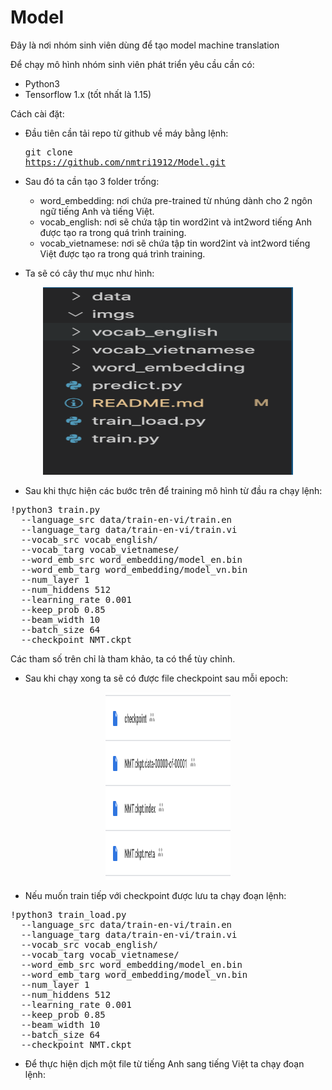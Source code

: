 # Model
Đây là nơi nhóm sinh viên dùng để tạo model machine translation

Để chạy mô hình nhóm sinh viên phát triển yêu cầu cần có:
 - Python3
 - Tensorflow 1.x (tốt nhất là 1.15)

Cách cài đặt:
- Đầu tiên cần tải repo từ github về máy bằng lệnh: <pre>git clone https://github.com/nmtri1912/Model.git </pre>

- Sau đó ta cần tạo 3 folder trống:
     * word_embedding: nơi chứa pre-trained từ nhúng dành cho 2 ngôn ngữ tiếng Anh và tiếng Việt.
     * vocab_english: nơi sẽ chứa tập tin word2int và int2word tiếng Anh được tạo ra trong quá trình training.
     * vocab_vietnamese: nơi sẽ chứa tập tin word2int và int2word tiếng Việt được tạo ra trong quá trình training.

- Ta sẽ có cây thư mục như hình:

<div align="center">
       <img src="/imgs/foldertree.png" width="400px" height="300px"</img>
</div>
     
- Sau khi thực hiện các bước trên để training mô hình từ đầu ra chạy lệnh:
<div>
<pre>
!python3 train.py 
  --language_src data/train-en-vi/train.en 
  --language_targ data/train-en-vi/train.vi 
  --vocab_src vocab_english/ 
  --vocab_targ vocab_vietnamese/ 
  --word_emb_src word_embedding/model_en.bin 
  --word_emb_targ word_embedding/model_vn.bin  
  --num_layer 1 
  --num_hiddens 512 
  --learning_rate 0.001 
  --keep_prob 0.85 
  --beam_width 10 
  --batch_size 64  
  --checkpoint NMT.ckpt
</pre>
</div>
Các tham số trên chỉ là tham khảo, ta có thể tùy chỉnh.

- Sau khi chạy xong ta sẽ có được file checkpoint sau mỗi epoch:
<div align="center">
       <img src="/imgs/checkpoint.png" width="200px" height="300"</img>
</div>

- Nếu muốn train tiếp với checkpoint được lưu ta chạy đoạn lệnh:
<div>
<pre>
!python3 train_load.py 
  --language_src data/train-en-vi/train.en 
  --language_targ data/train-en-vi/train.vi 
  --vocab_src vocab_english/ 
  --vocab_targ vocab_vietnamese/ 
  --word_emb_src word_embedding/model_en.bin 
  --word_emb_targ word_embedding/model_vn.bin  
  --num_layer 1 
  --num_hiddens 512 
  --learning_rate 0.001 
  --keep_prob 0.85 
  --beam_width 10 
  --batch_size 64  
  --checkpoint NMT.ckpt
</pre>
</div>

- Để thực hiện dịch một file từ tiếng Anh sang tiếng Việt ta chạy đoạn lệnh:
